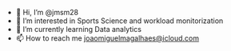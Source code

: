 - 👋 Hi, I’m @jmsm28
- 👀 I’m interested in Sports Science and workload monitorization
- 🌱 I’m currently learning Data analytics
- 📫 How to reach me joaomiguelmagalhaes@icloud.com

<!---
jmsm28/jmsm28 is a ✨ special ✨ repository because its `README.md` (this file) appears on your GitHub profile.
You can click the Preview link to take a look at your changes.
--->
